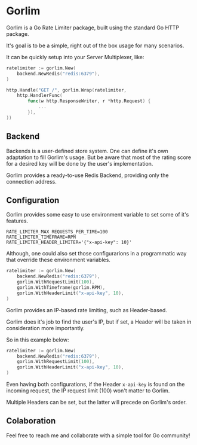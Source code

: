 # Gorlim

Gorlim is a Go Rate Limiter package, built using the standard Go HTTP package.

It's goal is to be a simple, right out of the box usage for many scenarios.

It can be quickly setup into your Server Multiplexer, like:
```go
ratelimiter := gorlim.New(
    backend.NewRedis("redis:6379"),
)

http.Handle("GET /", gorlim.Wrap(ratelimiter,
    http.HandlerFunc(
        func(w http.ResponseWriter, r *http.Request) {
            ...
        }),
))
```

## Backend

Backends is a user-defined store system. One can define it's own adaptation
to fill Gorlim's usage. But be aware that most of the rating score for a desired key will be done by the user's implementation.

Gorlim provides a ready-to-use Redis Backend, providing only the connection address.

## Configuration
Gorlim provides some easy to use 
environment variable to set some of it's features.

```env
RATE_LIMITER_MAX_REQUESTS_PER_TIME=100
RATE_LIMITER_TIMEFRAME=RPM
RATE_LIMITER_HEADER_LIMITER='{"x-api-key": 10}'
```

Although, one could also set those configurarions in a programmatic way that override these environment variables.
```go
ratelimiter := gorlim.New(
    backend.NewRedis("redis:6379"),
    gorlim.WithRequestLimit(100),
    gorlim.WithTimeframe(gorlim.RPM),
    gorlim.WithHeaderLimit("x-api-key", 10),
)
```

Gorlim provides an IP-based rate limiting, such as Header-based.

Gorlim does it's job to find the user's IP, but if set, a Header will be taken in consideration more importantly.

So in this example below:
```go
ratelimiter := gorlim.New(
    backend.NewRedis("redis:6379"),
    gorlim.WithRequestLimit(100),
    gorlim.WithHeaderLimit("x-api-key", 10),
)
```

Even having both configurations, if the Header `x-api-key` is found on the incoming request, the IP request limit (100) won't matter to Gorlim.

Multiple Headers can be set, but the latter will precede on Gorlim's order.


## Colaboration

Feel free to reach me and collaborate with a simple tool for Go community!
